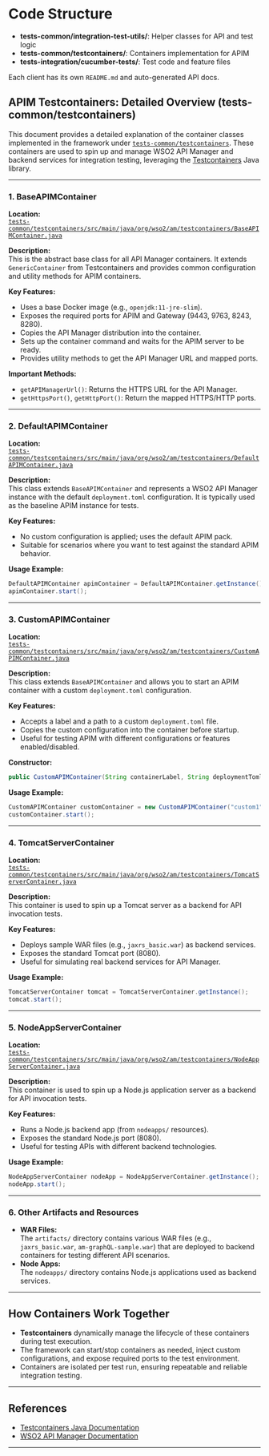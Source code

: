 # Code Structure

- **tests-common/integration-test-utils/**: Helper classes for API and test logic
- **tests-common/testcontainers/**: Containers implementation for APIM
- **tests-integration/cucumber-tests/**: Test code and feature files

Each client has its own `README.md` and auto-generated API docs.

## APIM Testcontainers: Detailed Overview  (tests-common/testcontainers)

This document provides a detailed explanation of the container classes implemented in the framework under [`tests-common/testcontainers`](../../tests-common/testcontainers). These containers are used to spin up and manage WSO2 API Manager and backend services for integration testing, leveraging the [Testcontainers](https://www.testcontainers.org/) Java library.

---

### 1. **BaseAPIMContainer**

**Location:**  
[`tests-common/testcontainers/src/main/java/org/wso2/am/testcontainers/BaseAPIMContainer.java`](../../tests-common/testcontainers/src/main/java/org/wso2/am/testcontainers/BaseAPIMContainer.java)

**Description:**  
This is the abstract base class for all API Manager containers. It extends `GenericContainer` from Testcontainers and provides common configuration and utility methods for APIM containers.

**Key Features:**
- Uses a base Docker image (e.g., `openjdk:11-jre-slim`).
- Exposes the required ports for APIM and Gateway (9443, 9763, 8243, 8280).
- Copies the API Manager distribution into the container.
- Sets up the container command and waits for the APIM server to be ready.
- Provides utility methods to get the API Manager URL and mapped ports.

**Important Methods:**
- `getAPIManagerUrl()`: Returns the HTTPS URL for the API Manager.
- `getHttpsPort()`, `getHttpPort()`: Return the mapped HTTPS/HTTP ports.

---

### 2. **DefaultAPIMContainer**

**Location:**  
[`tests-common/testcontainers/src/main/java/org/wso2/am/testcontainers/DefaultAPIMContainer.java`](../../tests-common/testcontainers/src/main/java/org/wso2/am/testcontainers/DefaultAPIMContainer.java)

**Description:**  
This class extends `BaseAPIMContainer` and represents a WSO2 API Manager instance with the default `deployment.toml` configuration. It is typically used as the baseline APIM instance for tests.

**Key Features:**
- No custom configuration is applied; uses the default APIM pack.
- Suitable for scenarios where you want to test against the standard APIM behavior.

**Usage Example:**
```java
DefaultAPIMContainer apimContainer = DefaultAPIMContainer.getInstance();
apimContainer.start();
```

---

### 3. **CustomAPIMContainer**

**Location:**  
[`tests-common/testcontainers/src/main/java/org/wso2/am/testcontainers/CustomAPIMContainer.java`](../../tests-common/testcontainers/src/main/java/org/wso2/am/testcontainers/CustomAPIMContainer.java)

**Description:**  
This class extends `BaseAPIMContainer` and allows you to start an APIM container with a custom `deployment.toml` configuration.

**Key Features:**
- Accepts a label and a path to a custom `deployment.toml` file.
- Copies the custom configuration into the container before startup.
- Useful for testing APIM with different configurations or features enabled/disabled.

**Constructor:**
```java
public CustomAPIMContainer(String containerLabel, String deploymentTomlPath)
```

**Usage Example:**
```java
CustomAPIMContainer customContainer = new CustomAPIMContainer("custom1", "/path/to/deployment.toml");
customContainer.start();
```

---

### 4. **TomcatServerContainer**

**Location:**  
[`tests-common/testcontainers/src/main/java/org/wso2/am/testcontainers/TomcatServerContainer.java`](../../tests-common/testcontainers/src/main/java/org/wso2/am/testcontainers/TomcatServerContainer.java)

**Description:**  
This container is used to spin up a Tomcat server as a backend for API invocation tests.

**Key Features:**
- Deploys sample WAR files (e.g., `jaxrs_basic.war`) as backend services.
- Exposes the standard Tomcat port (8080).
- Useful for simulating real backend services for API Manager.

**Usage Example:**
```java
TomcatServerContainer tomcat = TomcatServerContainer.getInstance();
tomcat.start();
```

---

### 5. **NodeAppServerContainer**

**Location:**  
[`tests-common/testcontainers/src/main/java/org/wso2/am/testcontainers/NodeAppServerContainer.java`](../../tests-common/testcontainers/src/main/java/org/wso2/am/testcontainers/NodeAppServerContainer.java)

**Description:**  
This container is used to spin up a Node.js application server as a backend for API invocation tests.

**Key Features:**
- Runs a Node.js backend app (from `nodeapps/` resources).
- Exposes the standard Node.js port (8080).
- Useful for testing APIs with different backend technologies.

**Usage Example:**
```java
NodeAppServerContainer nodeApp = NodeAppServerContainer.getInstance();
nodeApp.start();
```

---

### 6. **Other Artifacts and Resources**

- **WAR Files:**  
  The `artifacts/` directory contains various WAR files (e.g., `jaxrs_basic.war`, `am-graphQL-sample.war`) that are deployed to backend containers for testing different API scenarios.
- **Node Apps:**  
  The `nodeapps/` directory contains Node.js applications used as backend services.

---

## **How Containers Work Together**

- **Testcontainers** dynamically manage the lifecycle of these containers during test execution.
- The framework can start/stop containers as needed, inject custom configurations, and expose required ports to the test environment.
- Containers are isolated per test run, ensuring repeatable and reliable integration testing.

---

## **References**

- [Testcontainers Java Documentation](https://www.testcontainers.org/features/creating_container/)
- [WSO2 API Manager Documentation](https://apim.docs.wso2.com/)

---